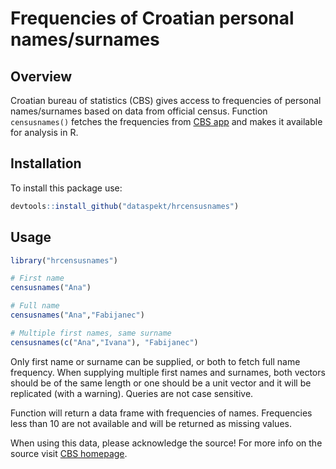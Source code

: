 # Frequencies of Croatian personal names/surnames

## Overview

Croatian bureau of statistics (CBS) gives access to frequencies of personal names/surnames based on data from official census. Function `censusnames()` fetches the frequencies from [CBS app](https://www.dzs.hr/hrv/censuses/census2011/results/censusnames.htm) and makes it available for analysis in R.

## Installation

To install this package use:

```r
devtools::install_github("dataspekt/hrcensusnames")
```

## Usage

```r
library("hrcensusnames")

# First name
censusnames("Ana")

# Full name
censusnames("Ana","Fabijanec")

# Multiple first names, same surname
censusnames(c("Ana","Ivana"), "Fabijanec")
```

Only first name or surname can be supplied, or both to fetch full name frequency. When supplying multiple first names and surnames, both vectors should be of the same length or one should be a unit vector and it will be replicated (with a warning). Queries are not case sensitive.

Function will return a data frame with frequencies of names. Frequencies less than 10 are not available and will be returned as missing values.

When using this data, please acknowledge the source! For more info on the source visit [CBS homepage](https://www.dzs.hr/default_e.htm).
